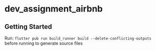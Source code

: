 # dev_assignment_airbnb



## Getting Started

Run: `flutter pub run build_runner build --delete-conflicting-outputs` before running to generate source files
